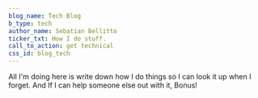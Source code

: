 ```yaml
---
blog_name: Tech Blog
b_type: tech
author_name: Sebatian Bellitto
ticker_txt: How I do stuff.
call_to_action: get technical
css_id: blog_tech
---
```

All I'm doing here is write down how I do things so I can look it up when I forget.
And If I can help someone else out with it, Bonus!
